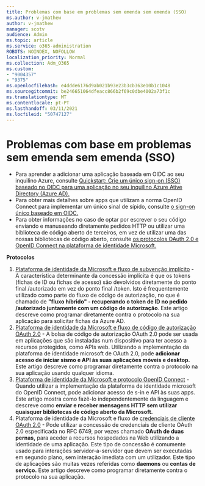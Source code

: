 ```yaml
---
title: Problemas com base em problemas sem emenda sem emenda (SSO)
ms.author: v-jmathew
author: v-jmathew
manager: scotv
audience: Admin
ms.topic: article
ms.service: o365-administration
ROBOTS: NOINDEX, NOFOLLOW
localization_priority: Normal
ms.collection: Adm_O365
ms.custom:
- "9004357"
- "9375"
ms.openlocfilehash: e4ddde6176d9ab021b93e23b3cb363e10b1c1048
ms.sourcegitcommit: be246651064dfeacc866b2f69c0dbe4002a73f1c
ms.translationtype: MT
ms.contentlocale: pt-PT
ms.lasthandoff: 03/11/2021
ms.locfileid: "50747127"
---
```

# <a name="troubleshoot-oidc-based-seamless-single-sign-on-sso-issues"></a>Problemas com base em problemas sem emenda sem emenda (SSO)

- Para aprender a adicionar uma aplicação baseada em OIDC ao seu inquilino Azure, consulte [Quickstart: Crie um único sign-on (SSO) baseado no OIDC para uma aplicação no seu inquilino Azure Ative Directory (Azure AD).](https://docs.microsoft.com/azure/active-directory/manage-apps/add-application-portal-setup-oidc-sso)
- Para obter mais detalhes sobre apps que utilizam a norma OpenID Connect para implementar um único sinal de sípido, consulte [o sign-on único baseado em OIDC.](https://docs.microsoft.com/azure/active-directory/manage-apps/configure-oidc-single-sign-on)
- Para obter informações no caso de optar por escrever o seu código enviando e manuseando diretamente pedidos HTTP ou utilizar uma biblioteca de código aberto de terceiros, em vez de utilizar uma das nossas bibliotecas de código aberto, consulte [os protocolos OAuth 2.0 e OpenID Connect na plataforma de identidade Microsoft.](https://docs.microsoft.com/azure/active-directory/develop/active-directory-v2-protocols)

**Protocolos**

1. [Plataforma de identidade da Microsoft e fluxo de subvenção implícito](https://docs.microsoft.com/azure/active-directory/develop/v2-oauth2-implicit-grant-flow) - A característica determinante da concessão implícita é que os tokens (fichas de ID ou fichas de acesso) são devolvidos diretamente do ponto final /autorizado em vez do ponto final /token. Isto é frequentemente utilizado como parte do fluxo de código de autorização, no que é chamado de **"fluxo híbrido" - recuperando o token de ID no pedido /autorizado juntamente com um código de autorização**. Este artigo descreve como programar diretamente contra o protocolo na sua aplicação para solicitar fichas da Azure AD.
2. [Plataforma de identidade da Microsoft e fluxo de código de autorização OAuth 2.0](https://docs.microsoft.com/azure/active-directory/develop/v2-oauth2-auth-code-flow) - A bolsa de código de autorização OAuth 2.0 pode ser usada em aplicações que são instaladas num dispositivo para ter acesso a recursos protegidos, como APIs web. Utilizando a implementação da plataforma de identidade microsoft de OAuth 2.0, pode **adicionar acesso de iniciar sismo e API às suas aplicações móveis e desktop.** Este artigo descreve como programar diretamente contra o protocolo na sua aplicação usando qualquer idioma.
3. [Plataforma de identidade da Microsoft e protocolo OpenID Connect](https://docs.microsoft.com/azure/active-directory/develop/v2-protocols-oidc) - Quando utilizar a implementação da plataforma de identidade microsoft do OpenID Connect, pode adicionar acesso de s-in e API às suas apps. Este artigo mostra como fazê-lo independentemente da linguagem e descreve como **enviar e receber mensagens HTTP sem utilizar quaisquer bibliotecas de código aberto da Microsoft.**
4. Plataforma de identidade da Microsoft e fluxo de [credenciais de cliente OAuth 2.0](https://docs.microsoft.com/azure/active-directory/develop/v2-oauth2-client-creds-grant-flow) - Pode utilizar a concessão de credenciais de cliente OAuth 2.0 especificada no RFC 6749, por vezes chamado **OAuth de duas pernas,** para aceder a recursos hospedados na Web utilizando a identidade de uma aplicação. Este tipo de concessão é comumente usado para interações servidor-a-servidor que devem ser executadas em segundo plano, sem interação imediata com um utilizador. Este tipo de aplicações são muitas vezes referidas como **daemons** ou **contas de serviço.** Este artigo descreve como programar diretamente contra o protocolo na sua aplicação.
